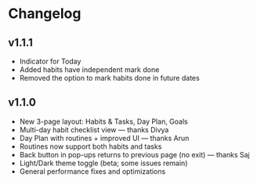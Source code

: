 # Changelog

## v1.1.1
- Indicator for Today
- Added habits have independent mark done
- Removed the option to mark habits done in future dates

## v1.1.0
- New 3-page layout: Habits & Tasks, Day Plan, Goals
- Multi-day habit checklist view — thanks Divya
- Day Plan with routines + improved UI — thanks Arun
- Routines now support both habits and tasks
- Back button in pop-ups returns to previous page (no exit) — thanks Saj
- Light/Dark theme toggle (beta; some issues remain)
- General performance fixes and optimizations
